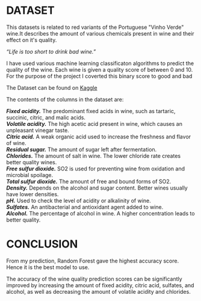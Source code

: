 <h1>DATASET</h1>
<p>This datasets is related to red variants of the Portuguese "Vinho Verde" wine.It describes the amount of various chemicals present in wine and their effect on it's quality.</p>

<em>“Life is too short to drink bad wine.”</em>

<p>I have used various machine learning classificaton algorithms to predict the quality of the wine. Each wine is given a quality score of between 0 and 10. For the purpose of the project I coverted this binary score to good and bad</p>
<p>The Dataset can be found on <a href = "https://www.kaggle.com/datasets/yasserh/wine-quality-dataset">Kaggle</a></p>
<p>The contents of the columns in the dataset are: </p>
<p><em><b>Fixed acidity.</b></em> The predominant fixed acids in wine, such as tartaric, succinic, citric, and malic acids.<br>
<em><b>Volatile acidity.</b></em> The high acetic acid present in wine, which causes an unpleasant vinegar taste.<br>
<em><b>Citric acid.</b></em> A weak organic acid used to increase the freshness and flavor of wine.<br>
<em><b>Residual sugar.</b></em> The amount of sugar left after fermentation.<br>
<em><b>Chlorides.</b></em> The amount of salt in wine. The lower chloride rate creates better quality wines.<br>
<em><b>Free sulfur dioxide.</b></em> SO2 is used for preventing wine from oxidation and microbial spoilage.<br>
<em><b>Total sulfur dioxide.</b></em> The amount of free and bound forms of SO2.<br>
<em><b>Density.</b></em> Depends on the alcohol and sugar content. Better wines usually have lower densities.<br>
<em><b>pH.</b></em> Used to check the level of acidity or alkalinity of wine.<br>
<em><b>Sulfates.</b></em> An antibacterial and antioxidant agent added to wine.<br>
<em><b>Alcohol.</b></em> The percentage of alcohol in wine. A higher concentration leads to better quality.<br></p>

<h1>CONCLUSION</h1>
<p>From my prediction, Random Forest gave the highest accuracy score. Hence it is the best model to use.</p>
<p>The accuracy of the wine quality prediction scores can be significantly improved by increasing the amount of fixed acidity, citric acid, sulfates, and alcohol, as well as decreasing the amount of volatile acidity and chlorides.</p>







